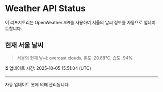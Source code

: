 
# Weather API Status

이 리포지토리는 OpenWeather API를 사용하여 서울의 날씨 정보를 자동으로 업데이트합니다.

## 현재 서울 날씨
> 서울의 현재 날씨: overcast clouds, 온도: 20.68°C, 습도: 94%

⏳ 업데이트 시간: 2025-10-05 15:51:04 (UTC)

---
자동 업데이트 봇에 의해 관리됩니다.
